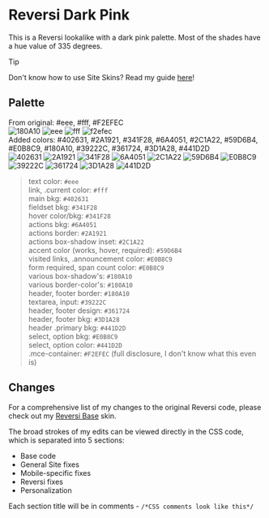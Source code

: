 # Reversi Dark Pink
This is a Reversi lookalike with a dark pink palette. Most of the shades have a hue value of 335 degrees.
> [!TIP]
> Don't know how to use Site Skins? Read my guide [here](https://github.com/izestforrest/Rainbow-Reversi-AO3-Site-Skins/blob/main/README.md#how-to-use-a-site-skin)!

## Palette
From original: #eee, #fff, #F2EFEC\
![180A10](https://readme-swatches.vercel.app/180A10?style=circle) ![eee](https://readme-swatches.vercel.app/eee?style=circle) ![fff](https://readme-swatches.vercel.app/fff?style=circle) ![f2efec](https://readme-swatches.vercel.app/f2efec?style=circle) \
Added colors: #402631, #2A1921, #341F28, #6A4051, #2C1A22, #59D6B4, #E0B8C9, #180A10, #39222C, #361724, #3D1A28, #441D2D\
![402631](https://readme-swatches.vercel.app/402631?style=circle) ![2A1921](https://readme-swatches.vercel.app/2A1921?style=circle) ![341F28](https://readme-swatches.vercel.app/341F28?style=circle) ![6A4051](https://readme-swatches.vercel.app/6A4051?style=circle) ![2C1A22](https://readme-swatches.vercel.app/2C1A22?style=circle) ![59D6B4](https://readme-swatches.vercel.app/59D6B4?style=circle) 
![E0B8C9](https://readme-swatches.vercel.app/E0B8C9?style=circle) ![39222C](https://readme-swatches.vercel.app/39222C?style=circle) ![361724](https://readme-swatches.vercel.app/361724?style=circle) ![3D1A28](https://readme-swatches.vercel.app/3D1A28?style=circle) ![441D2D](https://readme-swatches.vercel.app/441D2D?style=circle)

> text color: `#eee`\
> link, .current color: `#fff`\
> main bkg: `#402631`\
> fieldset bkg: `#341F28`\
> hover color/bkg: `#341F28`\
> actions bkg: `#6A4051`\
> actions border: `#2A1921`\
> actions box-shadow inset: `#2C1A22`\
> accent color (works, hover, required): `#59D6B4`\
> visited links, .announcement color: `#E0B8C9`\
> form required, span count color: `#E0B8C9`\
> various box-shadow's: `#180A10`\
> various border-color's: `#180A10`\
> header, footer border: `#180A10`\
> textarea, input: `#39222C`\
> header, footer design: `#361724`\
> header, footer bkg: `#3D1A28`\
> header .primary bkg: `#441D2D`\
> select, option bkg: `#E0B8C9`\
> select, option color: `#441D2D`\
> .mce-container: `#F2EFEC` (full disclosure, I don't know what this even is)


## Changes
For a comprehensive list of my changes to the original Reversi code, please check out my [Reversi Base](https://github.com/izestforrest/Rainbow-Reversi-AO3-Site-Skins/tree/main/Reversi%20Base) skin.

The broad strokes of my edits can be viewed directly in the CSS code, which is separated into 5 sections:

- Base code
- General Site fixes
- Mobile-specific fixes
- Reversi fixes
- Personalization

Each section title will be in comments - `/*CSS comments look like this*/`
